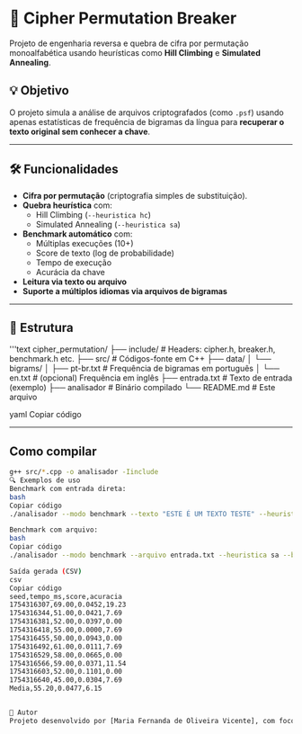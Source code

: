 # 🔐 Cipher Permutation Breaker

Projeto de engenharia reversa e quebra de cifra por permutação monoalfabética usando heurísticas como **Hill Climbing** e **Simulated Annealing**.

## 💡 Objetivo

O projeto simula a análise de arquivos criptografados (como `.psf`) usando apenas estatísticas de frequência de bigramas da língua para **recuperar o texto original sem conhecer a chave**.

---

## 🛠️ Funcionalidades

- **Cifra por permutação** (criptografia simples de substituição).
- **Quebra heurística** com:
  - Hill Climbing (`--heuristica hc`)
  - Simulated Annealing (`--heuristica sa`)
- **Benchmark automático** com:
  - Múltiplas execuções (10+)
  - Score de texto (log de probabilidade)
  - Tempo de execução
  - Acurácia da chave
- **Leitura via texto ou arquivo**
- **Suporte a múltiplos idiomas via arquivos de bigramas**

---

## 📁 Estrutura
'''text 
cipher_permutation/
├── include/ # Headers: cipher.h, breaker.h, benchmark.h etc.
├── src/ # Códigos-fonte em C++
├── data/
│ └── bigrams/
│ ├── pt-br.txt # Frequência de bigramas em português
│ └── en.txt # (opcional) Frequência em inglês
├── entrada.txt # Texto de entrada (exemplo)
├── analisador # Binário compilado
└── README.md # Este arquivo

yaml
Copiar código

---

##  Como compilar

```bash
g++ src/*.cpp -o analisador -Iinclude
🔍 Exemplos de uso
Benchmark com entrada direta:
bash
Copiar código
./analisador --modo benchmark --texto "ESTE É UM TEXTO TESTE" --heuristica hc --bigrams data/bigrams/pt-br.txt

Benchmark com arquivo:
bash
Copiar código
./analisador --modo benchmark --arquivo entrada.txt --heuristica sa --bigrams data/bigrams/pt-br.txt

Saída gerada (CSV)
csv
Copiar código
seed,tempo_ms,score,acuracia
1754316307,69.00,0.0452,19.23
1754316344,51.00,0.0421,7.69
1754316381,52.00,0.0397,0.00
1754316418,55.00,0.0000,7.69
1754316455,50.00,0.0943,0.00
1754316492,61.00,0.0111,7.69
1754316529,58.00,0.0665,0.00
1754316566,59.00,0.0371,11.54
1754316603,52.00,0.1101,0.00
1754316640,45.00,0.0304,7.69
Media,55.20,0.0477,6.15


🧠 Autor
Projeto desenvolvido por [Maria Fernanda de Oliveira Vicente], com foco em engenharia reversa, criptografia clássica e análise de desempenho heurístico.

